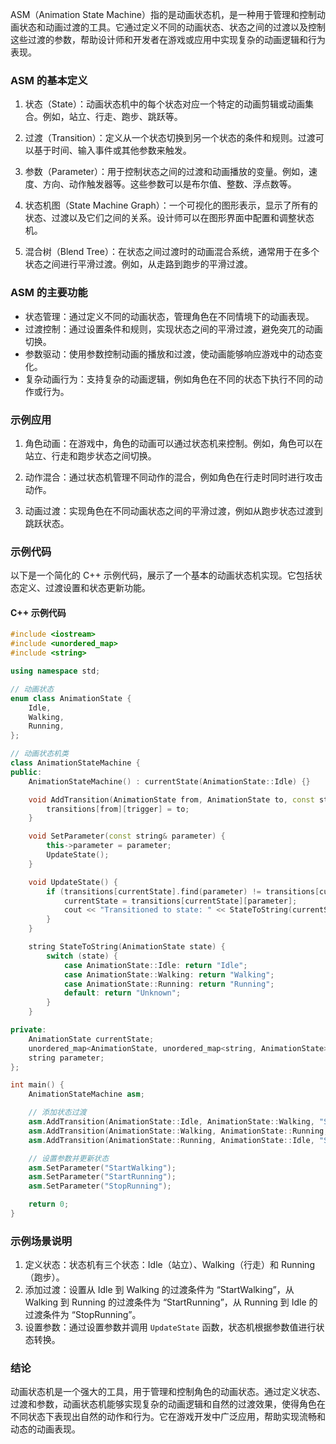 ASM（Animation State Machine）指的是动画状态机，是一种用于管理和控制动画状态和动画过渡的工具。它通过定义不同的动画状态、状态之间的过渡以及控制这些过渡的参数，帮助设计师和开发者在游戏或应用中实现复杂的动画逻辑和行为表现。

### ASM 的基本定义

1. 状态（State）：动画状态机中的每个状态对应一个特定的动画剪辑或动画集合。例如，站立、行走、跑步、跳跃等。
   
2. 过渡（Transition）：定义从一个状态切换到另一个状态的条件和规则。过渡可以基于时间、输入事件或其他参数来触发。

3. 参数（Parameter）：用于控制状态之间的过渡和动画播放的变量。例如，速度、方向、动作触发器等。这些参数可以是布尔值、整数、浮点数等。

4. 状态机图（State Machine Graph）：一个可视化的图形表示，显示了所有的状态、过渡以及它们之间的关系。设计师可以在图形界面中配置和调整状态机。

5. 混合树（Blend Tree）：在状态之间过渡时的动画混合系统，通常用于在多个状态之间进行平滑过渡。例如，从走路到跑步的平滑过渡。

### ASM 的主要功能

- 状态管理：通过定义不同的动画状态，管理角色在不同情境下的动画表现。
- 过渡控制：通过设置条件和规则，实现状态之间的平滑过渡，避免突兀的动画切换。
- 参数驱动：使用参数控制动画的播放和过渡，使动画能够响应游戏中的动态变化。
- 复杂动画行为：支持复杂的动画逻辑，例如角色在不同的状态下执行不同的动作或行为。

### 示例应用

1. 角色动画：在游戏中，角色的动画可以通过状态机来控制。例如，角色可以在站立、行走和跑步状态之间切换。
   
2. 动作混合：通过状态机管理不同动作的混合，例如角色在行走时同时进行攻击动作。
   
3. 动画过渡：实现角色在不同动画状态之间的平滑过渡，例如从跑步状态过渡到跳跃状态。

### 示例代码

以下是一个简化的 C++ 示例代码，展示了一个基本的动画状态机实现。它包括状态定义、过渡设置和状态更新功能。

#### C++ 示例代码

```cpp
#include <iostream>
#include <unordered_map>
#include <string>

using namespace std;

// 动画状态
enum class AnimationState {
    Idle,
    Walking,
    Running,
};

// 动画状态机类
class AnimationStateMachine {
public:
    AnimationStateMachine() : currentState(AnimationState::Idle) {}

    void AddTransition(AnimationState from, AnimationState to, const string& trigger) {
        transitions[from][trigger] = to;
    }

    void SetParameter(const string& parameter) {
        this->parameter = parameter;
        UpdateState();
    }

    void UpdateState() {
        if (transitions[currentState].find(parameter) != transitions[currentState].end()) {
            currentState = transitions[currentState][parameter];
            cout << "Transitioned to state: " << StateToString(currentState) << endl;
        }
    }

    string StateToString(AnimationState state) {
        switch (state) {
            case AnimationState::Idle: return "Idle";
            case AnimationState::Walking: return "Walking";
            case AnimationState::Running: return "Running";
            default: return "Unknown";
        }
    }

private:
    AnimationState currentState;
    unordered_map<AnimationState, unordered_map<string, AnimationState>> transitions;
    string parameter;
};

int main() {
    AnimationStateMachine asm;

    // 添加状态过渡
    asm.AddTransition(AnimationState::Idle, AnimationState::Walking, "StartWalking");
    asm.AddTransition(AnimationState::Walking, AnimationState::Running, "StartRunning");
    asm.AddTransition(AnimationState::Running, AnimationState::Idle, "StopRunning");

    // 设置参数并更新状态
    asm.SetParameter("StartWalking");
    asm.SetParameter("StartRunning");
    asm.SetParameter("StopRunning");

    return 0;
}
```

### 示例场景说明

1. 定义状态：状态机有三个状态：Idle（站立）、Walking（行走）和 Running（跑步）。
2. 添加过渡：设置从 Idle 到 Walking 的过渡条件为 “StartWalking”，从 Walking 到 Running 的过渡条件为 “StartRunning”，从 Running 到 Idle 的过渡条件为 “StopRunning”。
3. 设置参数：通过设置参数并调用 `UpdateState` 函数，状态机根据参数值进行状态转换。

### 结论

动画状态机是一个强大的工具，用于管理和控制角色的动画状态。通过定义状态、过渡和参数，动画状态机能够实现复杂的动画逻辑和自然的过渡效果，使得角色在不同状态下表现出自然的动作和行为。它在游戏开发中广泛应用，帮助实现流畅和动态的动画表现。